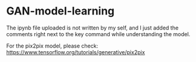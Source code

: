 # GAN-model-learning

The ipynb file uploaded is not written by my self, and I just added the comments right next to the key command while understanding the model.

For the pix2pix model, please check: https://www.tensorflow.org/tutorials/generative/pix2pix
